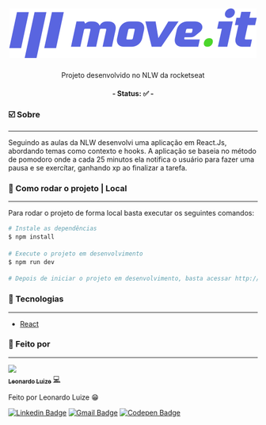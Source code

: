 <h1 align="center">
    <img src="./public/logo-full.svg">
</h1>
<p align="center">Projeto desenvolvido no NLW da rocketseat</p>

<h4 align="center"> 
	- Status: ✅ -
</h4>

### ☑️ Sobre
---

<p>
  Seguindo as aulas da NLW desenvolvi uma aplicação em React.Js,
  abordando temas como contexto e hooks. A aplicação se baseia no
  método de pomodoro onde a cada 25 minutos ela notifica o usuário
  para fazer uma pausa e se exercítar, ganhando xp ao finalizar a 
  tarefa.
</p>

### 🔌 Como rodar o projeto | Local
---
Para rodar o projeto de forma local basta executar os seguintes comandos:

```bash
# Instale as dependências
$ npm install

# Execute o projeto em desenvolvimento
$ npm run dev

# Depois de iniciar o projeto em desenvolvimento, basta acessar http://localhost:3000/
```

### 🔋 Tecnologias
---

- [React](https://pt-br.reactjs.org/)

### 🎲 Feito por
---

<a href="https://github.com/LeonardoLuize">
 <img src="https://avatars.githubusercontent.com/u/74014082?v=4" width="100px;"/>
 <br />
 <sub><b>Leonardo Luize</b></sub></a> <a href="https://github.com/LeonardoLuize" >💻</a>


Feito por Leonardo Luize 😁

[![Linkedin Badge](https://img.shields.io/badge/-Leonardo-blue?style=rounded&logo=Linkedin&logoColor=white&link=https://www.linkedin.com/in/leonardoluize/)](https://www.linkedin.com/in/leonardoluize/) 
[![Gmail Badge](https://img.shields.io/badge/-leonardo.luize2@gmail.com-c14438?style=rounded&logo=Gmail&logoColor=white&link=mailto:leonardo.luize2@gmail.com)](mailto:leonardo.luize2@gmail.com)
[![Codepen Badge](https://img.shields.io/badge/-leonardoluize-020202?style=rounded&logo=Codepen&logoColor=white&link=https://codepen.io/leonardoluize)](https://codepen.io/leonardoluize)

